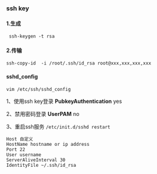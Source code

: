 ### ssh key

#### 1.生成

` ssh-keygen -t rsa`

#### 2.传输

`ssh-copy-id  -i /root/.ssh/id_rsa root@xxx,xxx,xxx,xxx`

#### sshd_config

`vim /etc/ssh/sshd_config`

1、使用ssh key登录 	**PubkeyAuthentication** yes

2、禁用密码登录 		**UserPAM** no

3、重启ssh服务  `/etc/init.d/sshd restart `

```
Host 自定义
HostName hostname or ip address
Port 22
User username
ServerAliveInterval 30
IdentityFile ~/.ssh/id_rsa
```



